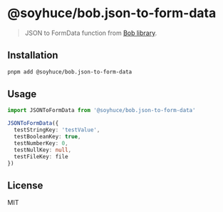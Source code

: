 # @soyhuce/bob.json-to-form-data

> JSON to FormData function from [Bob library](../bob).

## Installation

```bash
pnpm add @soyhuce/bob.json-to-form-data
```

## Usage

```ts
import JSONToFormData from '@soyhuce/bob.json-to-form-data'

JSONToFormData({
  testStringKey: 'testValue',
  testBooleanKey: true,
  testNumberKey: 0,
  testNullKey: null,
  testFileKey: file
})
```

## License
MIT
